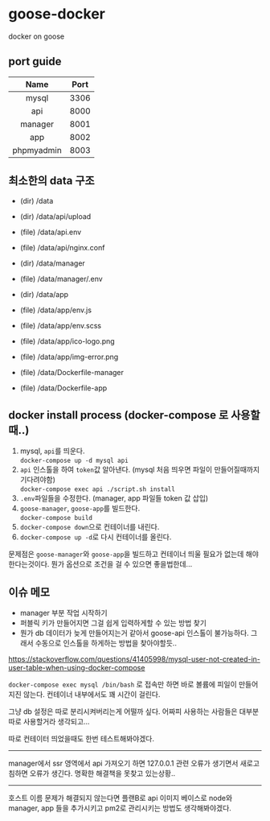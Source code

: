 # goose-docker
docker on goose

## port guide

| Name | Port |
|:---:|:---:|
| mysql | 3306 |
| api | 8000 |
| manager | 8001 |
| app | 8002 |
| phpmyadmin | 8003 |


## 최소한의 data 구조

- (dir) /data
- (dir) /data/api/upload
- (file) /data/api.env
- (file) /data/api/nginx.conf

- (dir) /data/manager
- (file) /data/manager/.env

- (dir) /data/app
- (file) /data/app/env.js
- (file) /data/app/env.scss
- (file) /data/app/ico-logo.png
- (file) /data/app/img-error.png

- (file) /data/Dockerfile-manager
- (file) /data/Dockerfile-app


## docker install process (docker-compose 로 사용할때..)

1. mysql, `api`를 띄운다.  
`docker-compose up -d mysql api`
1. `api` 인스톨을 하여 `token`값 알아낸다. (mysql 처음 띄우면 파일이 만들어질때까지 기다려야함)  
`docker-compose exec api ./script.sh install`
1. `.env`파일들을 수정한다. (manager, app 파일들 token 값 삽입)
1. `goose-manager`, `goose-app`를 빌드한다.  
`docker-compose build`
1. `docker-compose down`으로 컨테이너를 내린다.
1. `docker-compose up -d`로 다시 컨테이너를 올린다.

문제점은 `goose-manager`와 `goose-app`을 빌드하고 컨테이너 띄울 필요가 없는데 해야한다는것이다. 뭔가 옵션으로 조건을 걸 수 있으면 좋을법한데...





## 이슈 메모

- manager 부분 작업 시작하기
- 퍼블릭 키가 만들어지면 그걸 쉽게 입력하게할 수 있는 방법 찾기
- 뭔가 db 데이터가 늦게 만들어지는거 같아서 goose-api 인스톨이 불가능하다. 그래서 수동으로 인스톨을 하게하는 방법을 찾아야할듯..

https://stackoverflow.com/questions/41405998/mysql-user-not-created-in-user-table-when-using-docker-compose

`docker-compose exec mysql /bin/bash` 로 접속만 하면 바로 볼륨에 피일이 만들어지진 않는다.
컨테이너 내부에서도 꽤 시간이 걸린다.

그냥 db 설정은 따로 분리시켜버리는게 어떨까 싶다. 어짜피 사용하는 사람들은 대부분 따로 사용할거라 생각되고...

따로 컨테이터 띄었을때도 한번 테스트해봐야겠다.

----

manager에서 ssr 영역에서 api 가져오기 하면 127.0.0.1 관련 오류가 생기면서 새로고침하면 오류가 생긴다. 명확한 해결책을 못찾고 있는상황..

---

호스트 이름 문제가 해결되지 않는다면 플랜B로 api 이미지 베이스로 node와 manager, app 들을 추가시키고 pm2로 관리시키는 방법도 생각해봐야겠다.